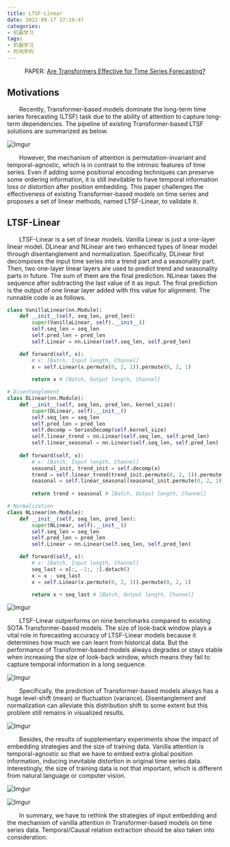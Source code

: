 ```yaml
---
title: LTSF-Linear
date: 2022-09-17 17:19:47
categories:
- 机器学习
tags:
- 机器学习
- 时间序列
---
```


<center>PAPER: <a href="https://arxiv.org/abs/2205.13504">Are Transformers Effective for Time Series Forecasting?</a></center>

## Motivations
&emsp;&emsp;Recently, Transformer-based models dominate the long-term time series forecasting (LTSF) task due to the ability of attention to capture long-term dependencies. The pipeline of existing Transformer-based LTSF solutions are summarized as below.

![Imgur](https://i.imgur.com/4zMLTwx.png)

&emsp;&emsp;However, the mechanism of attention is permutation-invariant and temporal-agnostic, which is in contrast to the intrinsic features of time series. Even if adding some positional encoding techniques can preserve some ordering information, it is still inevitable to have temporal information loss or distortion after position embedding. This paper challenges the effectiveness of existing Transformer-based models on time series and proposes a set of linear methods, named LTSF-Linear, to validate it.

## LTSF-Linear
&emsp;&emsp;LTSF-Linear is a set of linear models. Vanilla Linear is just a one-layer linear model. DLinear and NLinear are two enhanced types of linear model through disentanglement and normalization. Specifically, DLinear first decomposes the input time series into a trend part and a seasonality part. Then, two one-layer linear layers are used to predict trend and seasonality parts in future. The sum of them are the final prediction. NLinear takes the sequence after subtracting the last value of it as input. The final prediction is the output of one linear layer added with this value for alignment. The runnable code is as follows.

```python
class VanillaLinear(nn.Module):
    def __init__(self, seq_len, pred_len):
        super(VanillaLinear, self).__init__()
        self.seq_len = seq_len
        self.pred_len = pred_len
        self.Linear = nn.Linear(self.seq_len, self.pred_len)

    def forward(self, x):
        # x: [Batch, Input length, Channel]
        x = self.Linear(x.permute(0, 2, 1)).permute(0, 2, 1)
        
        return x # [Batch, Output length, Channel]

# Disentanglement
class DLinear(nn.Module):
    def __init__(self, seq_len, pred_len, kernel_size):
        super(DLinear, self).__init__()
        self.seq_len = seq_len
        self.pred_len = pred_len
        self.decomp = SeriesDecomp(self.kernel_size)
        self.linear_trend = nn.Linear(self.seq_len, self.pred_len)
        self.linear_seasonal = nn.Linear(self.seq_len, self.pred_len)
            
    def forward(self, x):
        # x: [Batch, Input length, Channel]
        seasonal_init, trend_init = self.decomp(x)
        trend = self.linear_trend(trend_init.permute(0, 2, 1)).permute(0, 2, 1)
        seasonal = self.linear_seasonal(seasonal_init.permute(0, 2, 1)).permute(0, 2, 1)
        
        return trend + seasonal # [Batch, Output length, Channel]

# Normalization
class NLinear(nn.Module):
    def __init__(self, seq_len, pred_len):
        super(NLinear, self).__init__()
        self.seq_len = seq_len
        self.pred_len = pred_len
        self.Linear = nn.Linear(self.seq_len, self.pred_len)

    def forward(self, x):
        # x: [Batch, Input length, Channel]
        seq_last = x[:, -1:, :].detach()
        x = x - seq_last
        x = self.Linear(x.permute(0, 2, 1)).permute(0, 2, 1)

        return x + seq_last # [Batch, Output length, Channel]
```

![Imgur](https://i.imgur.com/C4FpOh3.png)

&emsp;&emsp;LTSF-Linear outperforms on nine benchmarks compared to existing SOTA Transformer-based models. The size of look-back window plays a vital role in forecasting accuracy of LTSF-Linear models because it determines how much we can learn from historical data. But the performance of Transformer-based models always degrades or stays stable when increasing the size of look-back window, which means they fail to capture temporal information in a long sequence.

![Imgur](https://i.imgur.com/w8xilIr.png)

&emsp;&emsp;Specifically, the prediction of Transformer-based models always has a huge level-shift (mean) or fluctuation (variance). Disentanglement and normalization can alleviate this distribution shift to some extent but this problem still remains in visualized results.

![Imgur](https://i.imgur.com/p9DJonz.png)

&emsp;&emsp;Besides, the results of supplementary experiments show the impact of embedding strategies and the size of training data. Vanilla attention is temporal-agnostic so that we have to embed extra global position information, inducing inevitable distortion in original time series data. Interestingly, the size of training data is not that important, which is different from natural language or computer vision.

![Imgur](https://i.imgur.com/nHXl7nT.png)

![Imgur](https://i.imgur.com/rmNHYa5.png)

&emsp;&emsp;In summary, we have to rethink the strategies of input embedding and the mechanism of vanilla attention in Transformer-based models on time series data. Temporal/Causal relation extraction should be also taken into consideration.
